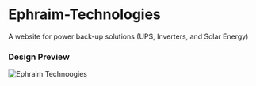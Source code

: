 # Ephraim-Technologies
A website for power back-up solutions (UPS, Inverters, and Solar Energy)
### Design Preview
![Ephraim Technoogies](https://res.cloudinary.com/precious24/image/upload/v1605978266/emphraim.png)
